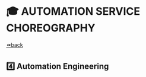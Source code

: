 # :mortar_board: AUTOMATION SERVICE CHOREOGRAPHY

[:rewind:back](../README.md)

## :four: Automation Engineering 